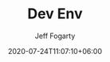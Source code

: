 ---
title: "Dev Env"
date: 2020-07-24T11:07:10+06:00
author: Jeff Fogarty
tags: ["home", "lab"]
description: "this is meta description"
draft: false
type: "projects"
---